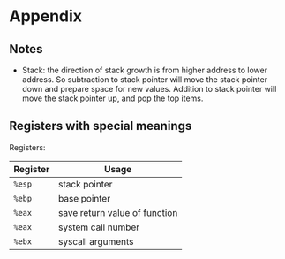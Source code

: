 # Appendix
## Notes

* Stack: the direction of stack growth is from higher address to lower
  address. So subtraction to stack pointer will move the stack pointer down and prepare
  space for new values. Addition to stack pointer will move the stack
  pointer up, and pop the top items.
## Registers with special meanings
Registers:

| Register | Usage                         |
| ---      | ---                           |
| `%esp`   | stack pointer                 |
| `%ebp`   | base pointer                  |
| `%eax`   | save return value of function |
| `%eax`   | system call number            |
| `%ebx`   | syscall arguments             |




